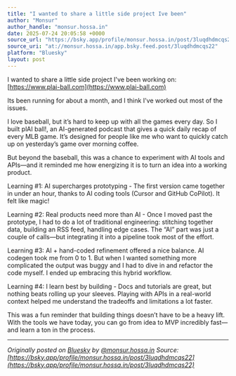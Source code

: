 ```yaml
---
title: "I wanted to share a little side project Ive been"
author: "Monsur"
author_handle: "monsur.hossa.in"
date: 2025-07-24 20:05:58 +0000
source_url: "https://bsky.app/profile/monsur.hossa.in/post/3luqdhdmcqs22"
source_uri: "at://monsur.hossa.in/app.bsky.feed.post/3luqdhdmcqs22"
platform: "Bluesky"
layout: post
---
```


I wanted to share a little side project I've been working on: [https://www.plai-ball.com](https://www.plai-ball.com)

Its been running for about a month, and I think I've worked out most of the issues.

I love baseball, but it’s hard to keep up with all the games every day. So I built plAI ball!, an AI-generated podcast that gives a quick daily recap of every MLB game. It’s designed for people like me who want to quickly catch up on yesterday’s game over morning coffee.

But beyond the baseball, this was a chance to experiment with AI tools and APIs—and it reminded me how energizing it is to turn an idea into a working product.

Learning #1: AI supercharges prototyping - The first version came together in under an hour, thanks to AI coding tools (Cursor and GitHub CoPilot). It felt like magic!

Learning #2: Real products need more than AI - Once I moved past the prototype, I had to do a lot of traditional engineering: stitching together data, building an RSS feed, handling edge cases. The “AI” part was just a couple of calls—but integrating it into a pipeline took most of the effort.

Learning #3: AI + hand-coded refinement offered a nice balance. AI codegen took me from 0 to 1. But when I wanted something more complicated the output was buggy and I had to dive in and refactor the code myself. I ended up embracing this hybrid workflow.

Learning #4: I learn best by building - Docs and tutorials are great, but nothing beats rolling up your sleeves. Playing with APIs in a real-world context helped me understand the tradeoffs and limitations a lot faster.

This was a fun reminder that building things doesn’t have to be a heavy lift. With the tools we have today, you can go from idea to MVP incredibly fast—and learn a ton in the process.

<!--more-->

---

*Originally posted on [Bluesky](https://bsky.app/profile/monsur.hossa.in/post/3luqdhdmcqs22) by [@monsur.hossa.in](https://bsky.app/profile/monsur.hossa.in)*
*Source: [https://bsky.app/profile/monsur.hossa.in/post/3luqdhdmcqs22](https://bsky.app/profile/monsur.hossa.in/post/3luqdhdmcqs22)*
